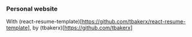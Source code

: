 ### Personal website

With (react-resume-template)[https://github.com/tbakerx/react-resume-template], by (tbakerx)[https://github.com/tbakerx]